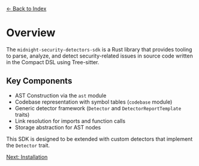 <!-- docs/overview.md -->
[← Back to Index](index.md)

# Overview

The `midnight-security-detectors-sdk` is a Rust library that provides tooling to parse, analyze, and detect security-related issues in source code written in the Compact DSL using Tree-sitter.

## Key Components

- AST Construction via the `ast` module
- Codebase representation with symbol tables (`codebase` module)
- Generic detector framework (`Detector` and `DetectorReportTemplate` traits)
- Link resolution for imports and function calls
- Storage abstraction for AST nodes

This SDK is designed to be extended with custom detectors that implement the `Detector` trait.

[Next: Installation](installation.md)